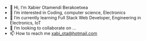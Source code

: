 - 👋 Hi, I’m Xabier Otamendi Berakoetxea
- 👀 I’m interested in Coding, computer science, Electronics
- 🌱 I’m currently learning Full Stack Web Developer, Engineering in Electronics, IoT
- 💞️ I’m looking to collaborate on ...
- 📫 How to reach me xabi_ota@hotmail.com

<!---
Xabi85/Xabi85 is a ✨ special ✨ repository because its `README.md` (this file) appears on your GitHub profile.
You can click the Preview link to take a look at your changes.
--->
